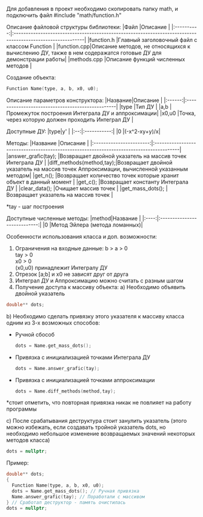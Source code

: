 Для добавления в проект необходимо скопировать папку math, и подключить файл #include "math/function.h"

Описание файловой структуры библиотеки:
|Файл        |Описание                                                                                                    |
|:----------:|:-----------------------------------------------------------------------------------------------------------|
|function.h  |Главный заголовочный файл с классом Function                                                                |
|function.cpp|Описание методов, не относящихся к вычислению ДУ, также в нем содеражатся готовые ДУ для демонстрации работы|
|methods.cpp |Описание функций численных методов                                                                          |

Создание объекта:
```C++
Function Name(type, a, b, x0, u0);
```
Описание параметров конструктора:
|Название|Описание                                          |
|:------:|:-------------------------------------------------|
|type    |Тип ДУ                                            |
|a,b     |Промежуток построения Интеграла ДУ и аппроксимации|
|x0,u0   |Точка, через которую должен проходить Интеграл ДУ |

Доступные ДУ:
|type|y'           |
|:--:|:-----------:|
|0   |(-x^2-xy+y)/x|

Методы:
|Название                 |Описание                                                                                 |
|:-----------------------:|:----------------------------------------------------------------------------------------|
|answer_grafic(tay);      |Возвращает двойной указатель на массив точек Интеграла ДУ                                |
|diff_methods(method,tay);|Возвращает двойной указатель на массив точек Аппроксимации, вычисленной указанным методом|
|get_n();                 |Возвращает количество точек которые хранит объект в данный момент                        |
|get_c();                 |Возвращает константу Интеграла ДУ                                                        |
|clear_data();            |Очищает массив точек                                                                     |
|get_mass_dots();         |Возвращает указатель на массив точек                                                     |

*tay - шаг построения

Доступные численные методы:
|method|Название                      |
|:----:|:----------------------------:|
|0     |Метод Эйлера (метода ломанных)|

Особенности использования класса и доп. возможности:
1. Ограничения на входные данные:
b > a > 0<br>
tay > 0<br>
x0 > 0<br>
(x0,u0) принадлежит Интегралу ДУ
2. Отрезок [a;b] и x0 не зависят друг от друга
3. Интеграл ДУ и Аппроксимацию можно считать с разным шагом
4. Получение доступа к массиву объекта:
  a) Необходимо объявить двойной указатель
  ```C++
  double** dots;
  ```
  b) Необходимо сделать привязку этого указателя к массиву класса одним из 3-х возможных способов:
  * Ручной сбособ
    ```C++
    dots = Name.get_mass_dots();
    ```
  * Привязка с инициализацией точками Интеграла ДУ
    ```C++
    dots = Name.answer_grafic(tay);
    ```
  * Привязка с инициализацией точками аппроксимации
    ```C++
    dots = Name.diff_methods(method,tay);
    ```
   *стоит отметить, что повторная привязка никак не повлияет на работу программы
  
  с) После срабатывания деструктура стоит занулить указатель (этого можно избежать, если создавать тройной указатель dots, но необходимо небольшое изменение возвращаемых значений некоторых методов класса)
    
  ```C++
  dots = nullptr;
  ```
    
 Пример:
```C++
double** dots;
{
  Function Name(type, a, b, x0, u0);
  dots = Name.get_mass_dots(); // Ручная привязка
  Name.answer_grafic(tay); // Поработали с массивом
} // Сработал деструктор - память очистилась
dots = nullptr; 
```
